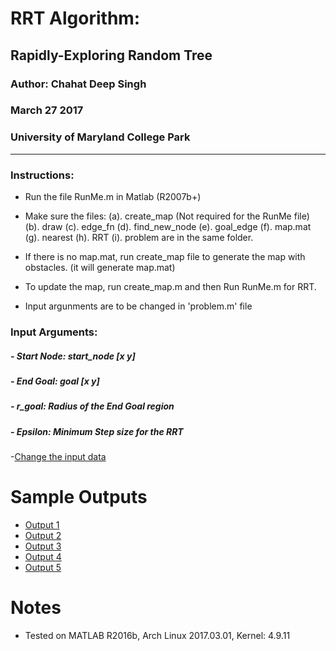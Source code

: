 # RRT Algorithm: 
## Rapidly-Exploring Random Tree

### Author: Chahat Deep Singh
### March 27 2017
### University of Maryland College Park
 -----------------------------------
 
### Instructions: 
 - Run the file RunMe.m in Matlab (R2007b+)
 - Make sure the files:
 	(a). create_map (Not required for the RunMe file)
 	(b). draw
 	(c). edge_fn
 	(d). find_new_node
 	(e). goal_edge
 	(f). map.mat
 	(g). nearest
 	(h). RRT 
  (i). problem
 	are in the same folder.
 	
 - If there is no map.mat, run create_map file to generate
 	the map with obstacles. (it will generate map.mat)
 - To update the map, run create_map.m and then Run RunMe.m for RRT.
 - Input argunments are to be changed in 'problem.m' file

### Input Arguments:
##### - Start Node: start_node [x y]
##### - End Goal: goal [x y]
##### - r_goal: Radius of the End Goal region
##### - Epsilon: Minimum Step size for the RRT
-[Change the input data](problem.m)


Sample Outputs
=======
- [Output 1](Output/p1.png)
- [Output 2](Output/p2.png)
- [Output 3](Output/p3.png)
- [Output 4](Output/p4.png)
- [Output 5](Output/p5.png)

Notes
=======
- Tested on MATLAB R2016b, Arch Linux 2017.03.01, Kernel: 4.9.11
